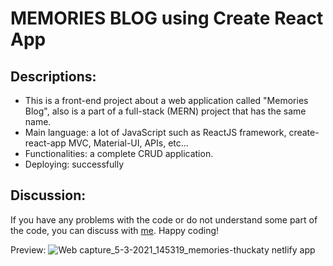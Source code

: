 # MEMORIES BLOG using Create React App

## Descriptions:
* This is a front-end project about a web application called "Memories Blog", also is a part of a full-stack (MERN) project that has the same name.
* Main language: a lot of JavaScript such as ReactJS framework, create-react-app MVC, Material-UI, APIs, etc...
* Functionalities: a complete CRUD application.
* Deploying: successfully

## Discussion: 
If you have any problems with the code or do not understand some part of the code, you can discuss with [me](mailto:katyperrycbt@gmail.com). Happy coding!

Preview:
![Web capture_5-3-2021_145319_memories-thuckaty netlify app](https://user-images.githubusercontent.com/55175628/110456493-38eb7100-80fc-11eb-8bca-79cfa322df8f.jpeg)


